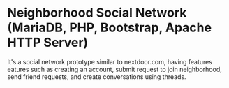 # Neighborhood Social Network (MariaDB, PHP, Bootstrap, Apache HTTP Server)
It's a social network prototype similar to nextdoor.com, having features eatures such as creating an account, submit request to join neighborhood, send friend requests, and create conversations using threads.
